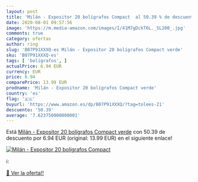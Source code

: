 ```yaml
---
layout: post
title: 'Milán - Expositor 20 bolígrafos Compact  al 50.39 % de descuento'
date: 2020-08-01 09:57:56
image: 'https://m.media-amazon.com/images/I/41M7gDckT6L._SL200_.jpg'
comments: true
category: ofertas
author: ring
slug: 'B07P91XXXQ-es Milán - Expositor 20 bolígrafos Compact verde'
sku: 'B07P91XXXQ-es'
tags: [ 'bolígrafos', ]
actualPrice: 6.94 EUR
currency: EUR
price: 6.94
comparePrice: 13.99 EUR
prodname: 'Milán - Expositor 20 bolígrafos Compact verde'
country: 'es'
flag: '🇪🇸'
buyurl: 'https://www.amazon.es/dp/B07P91XXXQ/?tag=tolees-21'
descuento: '50.39'
average: '7.623750000000001'
---
```


Está [Milán - Expositor 20 bolígrafos Compact verde](https://www.amazon.es/dp/B07P91XXXQ/?tag=tolees-21) con 50.39 de descuento por 6.94 EUR (original: 13.99 EUR) en el siguiente enlace!

[![Milán - Expositor 20 bolígrafos Compact ](https://m.media-amazon.com/images/I/41M7gDckT6L._SL200_.jpg)](https://www.amazon.es/dp/B07P91XXXQ/?tag=tolees-21)

ℹ️:


[🛒 Ver la oferta!!](https://www.amazon.es/dp/B07P91XXXQ/?tag=tolees-21)
